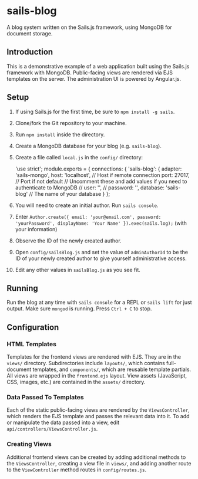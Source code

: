 # sails-blog
A blog system written on the Sails.js framework, using MongoDB for document storage.

## Introduction
This is a demonstrative example of a web application built using the Sails.js framework with MongoDB. Public-facing views are rendered via EJS templates on the server. The administration UI is powered by Angular.js.

## Setup
1. If using Sails.js for the first time, be sure to `npm install -g sails`.
1. Clone/fork the Git repository to your machine.
1. Run `npm install` inside the directory.
1. Create a MongoDB database for your blog (e.g. `sails-blog`).
1. Create a file called `local.js` in the `config/` directory:

	'use strict';
	module.exports = {
		connections: {
		'sails-blog': {
			adapter: 'sails-mongo',
			host: 'localhost', // Host if remote connection
			port: 27017, // Port if not default
			// Uncomment these and add values if you need to authenticate to MongoDB
			// user: '',
			// password: '',
			database: 'sails-blog' // The name of your database
		}
	};

1. You will need to create an initial author. Run `sails console`.
1. Enter `Author.create({ email: 'your@email.com', password: 'yourPassword', displayName: 'Your Name' }).exec(sails.log);` (with your information)
1. Observe the ID of the newly created author.
1. Open `config/sailsBlog.js` and set the value of `adminAuthorId` to be the ID of your newly created author to give yourself administrative access.
1. Edit any other values in `sailsBlog.js` as you see fit.


## Running
Run the blog at any time with `sails console` for a REPL or `sails lift` for just output. Make sure `mongod` is running. Press `Ctrl + C` to stop.

## Configuration
### HTML Templates
Templates for the frontend views are rendered with EJS. They are in the `views/` directory. Subdirectories include `layouts/`, which contains full-document templates, and `components/`, which are reusable template partials. All views are wrapped in the `frontend.ejs` layout. View assets (JavaScript, CSS, images, etc.) are contained in the `assets/` directory.

### Data Passed To Templates
Each of the static public-facing views are rendered by the `ViewsController`, which renders the EJS template and passes the relevant data into it. To add or manipulate the data passed into a view, edit `api/controllers/ViewsController.js`.

### Creating Views
Additional frontend views can be created by adding additional methods to the `ViewsController`, creating a view file in `views/`, and adding another route to the `ViewController` method routes in `config/routes.js`.